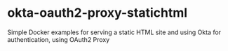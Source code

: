 # okta-oauth2-proxy-statichtml
Simple Docker examples for serving a static HTML site and using Okta for authentication, using OAuth2 Proxy
